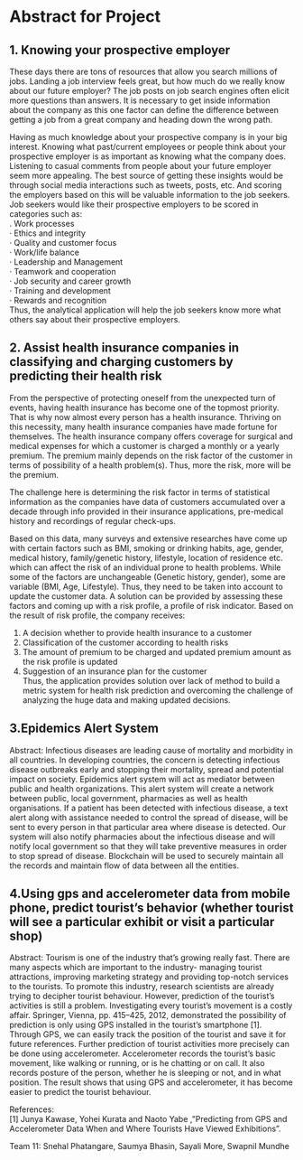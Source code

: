 # Abstract for Project

## 1. Knowing your prospective employer
These days there are tons of resources that allow you search millions of jobs. Landing a job interview feels great, but how much do we really know about our future employer? The job posts on job search engines often elicit more questions than answers. It is necessary to get inside information about the company as this one factor can define the difference between getting a job from a great company and heading down the wrong path.

Having as much knowledge about your prospective company is in your big interest. Knowing what past/current employees or people think about your prospective employer is as important as knowing what the company does. Listening to casual comments from people about your future employer seem more appealing. The best source of getting these insights would be through social media interactions such as tweets, posts, etc. And scoring the employers based on this will be valuable information to the job seekers. Job seekers would like their prospective employers to be scored in categories such as:  
. Work processes  
·         Ethics and integrity  
·         Quality and customer focus  
·         Work/life balance  
·         Leadership and Management  
·         Teamwork and cooperation  
·         Job security and career growth  
·         Training and development  
·         Rewards and recognition  
Thus, the analytical application will help the job seekers know more what others say about their prospective employers.

## 2. Assist health insurance companies in classifying and charging customers by predicting their health risk
From the perspective of protecting oneself from the unexpected turn of events, having health insurance has become one of the topmost priority. That is why now almost every person has a health insurance. Thriving on this necessity, many health insurance companies have made fortune for themselves. The health insurance company offers coverage for surgical and medical expenses for which a customer is charged a monthly or a yearly premium. The premium mainly depends on the risk factor of the customer in terms of possibility of a health problem(s). Thus, more the risk, more will be the premium.  

The challenge here is determining the risk factor in terms of statistical information as the companies have data of customers accumulated over a decade through info provided in their insurance applications, pre-medical history and recordings of regular check-ups.  

Based on this data, many surveys and extensive researches have come up with certain factors such as BMI, smoking or drinking habits, age, gender, medical history, family/genetic history, lifestyle, location of residence etc. which can affect the risk of an individual prone to health problems. While some of the factors are unchangeable (Genetic history, gender), some are variable (BMI, Age, Lifestyle). Thus, they need to be taken into account to update the customer data. 
A solution can be provided by assessing these factors and coming up with a risk profile, a profile of risk indicator. Based on the result of risk profile, the company receives:  
1. A decision whether to provide health insurance to a customer  
2. Classification of the customer according to health risks   
3. The amount of premium to be charged and updated premium amount as the risk profile is updated  
4. Suggestion of an insurance plan for the customer  
Thus, the application provides solution over lack of method to build a metric system for health risk prediction and overcoming the challenge of analyzing the huge data and making updated decisions.

## 3.Epidemics Alert System
 
Abstract: Infectious diseases are leading cause of mortality and morbidity in all countries. In developing countries, the concern is detecting infectious disease outbreaks early and stopping their mortality, spread and potential impact on society. Epidemics alert system will act as mediator between public and health organizations. This alert system will create a network between public, local government, pharmacies as well as health organisations. If a patient has been detected with infectious disease, a text alert along with assistance needed to control the spread of disease, will be sent to every person in that particular area where disease is detected. Our system will also notify pharmacies about the infectious disease and will notify local government so that they will take preventive measures in order to stop spread of disease. Blockchain will be used to securely maintain all the records and maintain flow of data between all the entities.

## 4.Using gps and accelerometer data from mobile phone, predict tourist’s behavior (whether tourist will see a particular exhibit or visit a particular shop)
 
Abstract: Tourism is one of the industry that’s growing really fast. There are many aspects which are important to the industry- managing tourist attractions, improving marketing strategy and providing top-notch services to the tourists. To promote this industry, research scientists are already trying to decipher tourist behaviour. However, prediction of the tourist’s activities is still a problem. Investigating every tourist’s movement is a costly affair. Springer, Vienna, pp. 415–425, 2012, demonstrated the possibility of prediction is only using GPS installed in the tourist’s smartphone [1]. Through GPS, we can easily track the position of the tourist and save it for future references. Further prediction of tourist activities more precisely can be done using accelerometer. Accelerometer records the tourist’s basic movement, like walking or running, or is he chatting or on call. It also records posture of the person, whether he is sleeping or not, and in what position. The result shows that using GPS and accelerometer, it has become easier to predict the tourist behaviour.

References:  
[1] Junya Kawase, Yohei Kurata and Naoto Yabe ,”Predicting from GPS and Accelerometer Data When and Where Tourists Have Viewed Exhibitions”.

 
Team 11: Snehal Phatangare, Saumya Bhasin, Sayali More, Swapnil Mundhe 
